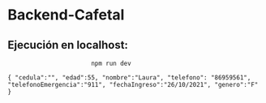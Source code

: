 # Backend-Cafetal
## Ejecución en localhost:
                           npm run dev


`
{
    "cedula":"",
    "edad":55,
    "nombre":"Laura",
    "telefono": "86959561",
    "telefonoEmergencia":"911",
    "fechaIngreso":"26/10/2021",
    "genero":"F"
}
`

